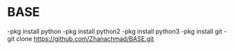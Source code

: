 # BASE

  -pkg install python
  -pkg install python2
  -pkg install python3
  -pkg install git
  -git clone https://github.com/Zhanachmad/BASE.git

  
  
